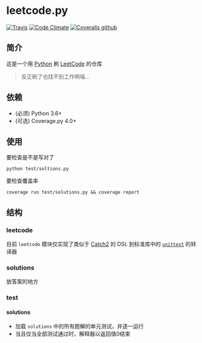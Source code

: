 # leetcode.py

[![Travis](https://img.shields.io/travis/oopsno/leetcode.py.svg?style=flat-square)]()
[![Code Climate](https://img.shields.io/codeclimate/maintainability/oopsno/leetcode.py.svg?style=flat-square)]()
[![Coveralls github](https://img.shields.io/coveralls/oopsno/leetcode.py/master.svg?style=flat-square)]()

## 简介

这是一个用 [Python][Python] 刷 [LeetCode][LeetCode] 的仓库

> 反正刷了也找不到工作啊喵...

## 依赖

+ (必须) Python 3.6+
+ (可选) Coverage.py 4.0+

## 使用

要检查是不是写对了

```shell
python test/soltions.py
```

要检查覆盖率

```shell
coverage run test/solutions.py && coverage report
```

## 结构

### leetcode

目前 `leetcode` 模块仅实现了类似于 [Catch2][Catch2] 的 DSL 到标准库中的 [`unittest`][PyUT] 的转译器

### solutions

放答案的地方

### test
#### solutions

- 加载 `solutions` 中的所有题解的单元测试，并逐一运行
- 当且仅当全部测试通过时，解释器以返回值0结束

[LeetCode]: https://www.leetcode.com
[Python]: https://www.python.org
[Catch2]: https://github.com/catchorg/Catch2 
[CWTF]: https://github.com/Codewars/codewars.com/wiki/Codewars-Python-Test-Framework
[PyUT]: https://docs.python.org/3/library/unittest.html
